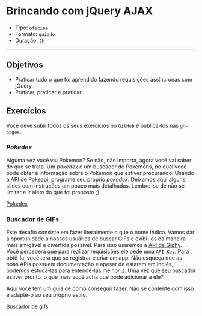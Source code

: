 # Brincando com jQuery AJAX

- Tipo: `oficina`
- Formato: `guiado`
- Duração: `2h`

***

## Objetivos

- Praticar tudo o que foi aprendido fazendo requisições assíncronas com jQuery.
- Praticar, praticar e praticar.

## Exercícios

Você deve subir todos os seus exercícios no `GitHub` e publicá-los nas
`gh-pages`.

### *Pokedex*

Alguma vez você viu Pokemón? Se não, não importa, agora você vai saber do que se
trata. Um *pokedex* é um buscador de Pokemóns, no qual você pode obter a
informação sobre o Pokemón que estiver procurando. Usando a [API de
Pokeapi](https://pokeapi.co/), programe seu próprio *pokedex*. Deixamos aqui
alguns slides com instruções um pouco mais detalhadas. Lembre-se de não se
limitar e ir além do que foi proposto ;)

[Pokedex](https://docs.google.com/presentation/d/1X3EXk48jTJWm2dmIoeRKpu1rPh5sLaNsJRKnOuJ_Edc/embed?start=false&loop=false&delayms=3000)

### Buscador de GIFs

Este desafio consiste em fazer literalmente o que o nome indica. Vamos dar a
oportunidade a nossos usuários de buscar GIFs e exibi-los da maneira mais
amigável e divertida possível. Para isso usaremos a [API de
Giphy](https://developers.giphy.com/). Você perceberá que para realizar
requisições ele pede uma `API Key`. Para obtê-la, você terá que se registrar e
criar um app. Não esqueça que as boas APIs possuem documentação e apesar de
estarem em inglês, podemos estudá-las para entendê-las melhor :). Uma vez que
seu buscador estiver pronto, o que mais você acha que pode adicionar a ele?

Aqui você tem um guia de como conseguir fazer. Não se contente com isso e
adapte-o ao seu próprio estilo.

[Buscador de
gifs](https://docs.google.com/presentation/d/1hR-LCtwMLm9vS0C18oRm1E1TOUdHEFXy-ETCEgAUD38/embed?start=false&loop=false&delayms=3000)
